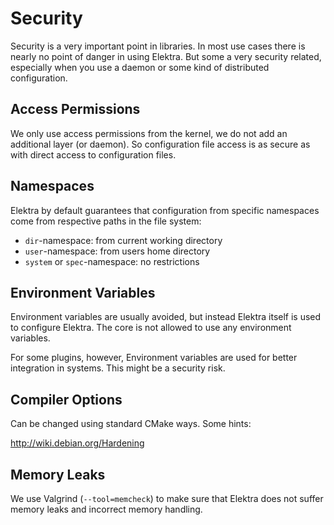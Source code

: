 # Security

Security is a very important point in libraries. In most use
cases there is nearly no point of danger in using Elektra.
But some a very security related, especially when you use
a daemon or some kind of distributed configuration.


## Access Permissions

We only use access permissions from the kernel, we do
not add an additional layer (or daemon). So configuration
file access is as secure as with direct access to
configuration files.


## Namespaces

Elektra by default guarantees that configuration from
specific namespaces come from respective paths in the
file system:

- `dir`-namespace: from current working directory
- `user`-namespace: from users home directory
- `system` or `spec`-namespace: no restrictions


## Environment Variables

Environment variables are usually avoided, but instead
Elektra itself is used to configure Elektra.
The core is not allowed to use any environment variables.

For some plugins, however, Environment variables are
used for better integration in systems. This might
be a security risk.


## Compiler Options

Can be changed using standard CMake ways.
Some hints:

http://wiki.debian.org/Hardening


## Memory Leaks

We use Valgrind (`--tool=memcheck`) to make sure that Elektra
does not suffer memory leaks and incorrect memory handling.
